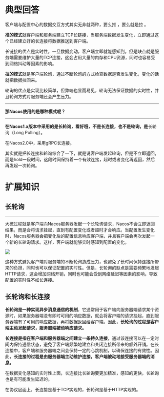 # 典型回答


客户端与配置中心的数据交互方式其实无非就两种，要么推 ，要么就是拉 。



**推的模式**就客户端和服务端建立TCP长链接，当服务端数据发生变化，立即通过这个已经建立好的长连接将数据推送到客户端。



长链接的优点是实时性，一旦数据变动，客户端立即就能感知到。但是缺点就是服务端需要维护大量的TCP连接，这会占用大量的内存和CPU资源，同时也容易受到网络抖动等因素的影响。



**拉的模式**就是客户端轮询，通过不断轮询的方式检查数据是否发生变化，变化的话就把数据拉回来。



轮询的优点是实现比较简单，但弊端也显而易见，轮询无法保证数据的实时性，并且轮询方式对服务端还会产生压力。

****

**那Nacos使用的是哪种模式呢？**

****

**在Nacos1.x版本中采用的是长轮询，看好哦，不是长连接，也不是轮询，是**长轮询（Long Polling）。

在Nacos2.0中，采用gRPC长连接。



其实就是把长连接和轮询综合了一下，就是说客户端发起轮询，但是不立即返回，而是hold一段时间，这段时间保持着一个有效连接，超时或者变化再返回，然后再发起一次轮询。



# 扩展知识


## 长轮询
****

大概过程就是客户端向Nacos服务器发起一个长轮询请求，Nacos不会立即返回结果，而是会将请求挂起，直到有配置变化或者超时才会响应。当配置发生变化时，Nacos服务器会把变化后的配置信息响应客户端，并且客户端会再次发起一个新的长轮询请求。这样，客户端就能够实时感知到配置的变化。



![](https://cdn.nlark.com/yuque/0/2023/png/5378072/1677917788586-beb9bfc7-35b1-4960-be3b-5e8589a8f013.png)



这种方式避免客户端对服务端的不断轮询造成压力，也避免了长时间保持连接所带来的负担，同时也可以保证配置的实时性。但是，长轮询的缺点是需要频繁地发起HTTP请求，这会增加网络开销，同时也可能会受到网络延迟等因素的影响，导致配置的实时性不如长连接。



## 长轮询和长连接


**长轮询是一种实现异步消息通信的机制**，它通常用于客户端向服务器端请求某个资源时，如果服务器端没有即时可用的响应数据，就会将客户端的请求挂起，直到服务器端有了可用的响应数据，再将数据返回给客户端。因此，**长轮询的过程是客户端主动发起请求，服务器端被动响应请求。**



**长连接是指在客户端和服务器端之间建立一条持久连接**，通过该连接可以在一定时间内保持通信状态，避免了客户端频繁地建立和关闭连接所带来的额外开销。在长连接中，客户端和服务器端之间会保持一定的心跳机制，以确保连接的有效性。因此，**长连接的过程是由服务器端主动维护连接，客户端被动地接受服务器端的消息。**



在数据变化感知的实时性上面，长连接比长轮询要更加精准，感知的更快，长轮询也是有可能发生延迟的。



在协议层面上，长连接是基于TCP实现的，长轮询是基于HTTP实现的。

